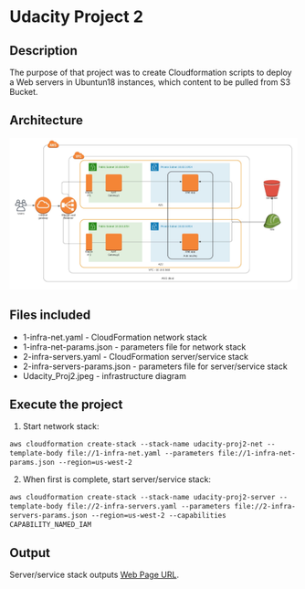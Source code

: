 # Udacity Project 2
## Description
The purpose of that project was to create Cloudformation scripts to deploy a Web servers in Ubuntun18 instances, which content to be pulled from S3 Bucket. 

## Architecture
![Architecture](./Udacity_Proj2.jpeg)

## Files included
* 1-infra-net.yaml - CloudFormation network stack
* 1-infra-net-params.json - parameters file for network stack
* 2-infra-servers.yaml - CloudFormation server/service stack
* 2-infra-servers-params.json - parameters file for server/service stack
* Udacity_Proj2.jpeg - infrastructure diagram

## Execute the project
1. Start network stack:
```
aws cloudformation create-stack --stack-name udacity-proj2-net --template-body file://1-infra-net.yaml --parameters file://1-infra-net-params.json --region=us-west-2
```

2. When first is complete, start server/service stack:
```
aws cloudformation create-stack --stack-name udacity-proj2-server --template-body file://2-infra-servers.yaml --parameters file://2-infra-servers-params.json --region=us-west-2 --capabilities CAPABILITY_NAMED_IAM
```

## Output
Server/service stack outputs [Web Page URL](http://udaci-WebAp-Y24NBQX2UV9J-230869623.us-west-2.elb.amazonaws.com).

